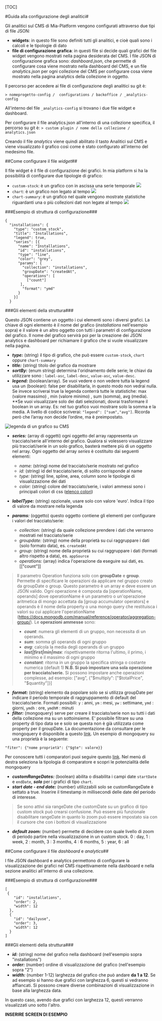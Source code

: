 [TOC]

#Guida alla configurazione degli analitici#

Gli analitici sul CMS di Mia-Platform vengono configurati attraverso due tipi di file JSON:

 - **widgets**: in questo file sono definiti tutti gli analitici, e cioè quali sono i calcoli e le tipologie di dato
 - **file di configurazione grafica**: in questi file si decide quali grafici del file widget vengono mostrati nella pagina desiderata del CMS. I file JSON di configurazione grafica sono: *dashboard.json*, che permette di configurare cosa viene mostrato nella dashboard del CMS, e un file *analytics.json* per ogni collezione del CMS per configurare cosa viene mostrato nella pagina analytics della collezione in oggetto.

Il percorso per accedere ai file di configurazione degli analitici su git è:

`> nomeprogetto-config /  configurations / backoffice / _analytics-config`

All'interno del file `_analytics-config` si trovano i due file widget e dashboard.

Per configurare il file analytics.json all'interno di una collezione specifica, il percorso su git è:
`> custom plugin / nome della collezione / analytics.json`

Creando il file *analytics* viene quindi abilitato il tasto Analitici sul CMS e viene visualizzato il grafico così come è stato configurato all'interno del medesimo file.



##Come configurare il file *widget*##

Il file widget è il file di configurazione dei grafici. In mia platform si ha la possibilità di configurare due tipologie di grafico:

+ ```custom-stock```: è un grafico con in ascissa una serie temporale
![](img/stock.png)
+ ```chart```: è un grafico non legato al tempo
![](img/chart.png)
+ ```chart-summary```: è un grafico nel quale vengono mostrate statistiche riguardanti una o più collezioni dati non legate al tempo
![](img/chart-summary.png)

###Esempio di struttura di configurazione###
```
{
  "installations": {
    "type": "custom_stock",
    "title": "Installations",
    "legend": true,
    "series": [{
      "name": "Installations",
      "id": "installations",
      "type": "line",
      "color": "grey",
      "params": {
        "collection": "installations",
        "groupDate": "createdAt",
        "operations": [
          ["count"]
       ],
        "format": "ymd"
      }
    }]
  }
```
###Gli elementi della struttura###

Questo JSON contiene un oggetto i cui elementi sono i diversi grafici.
La chiave di ogni elemento è il nome del grafico (*installations* nell'esempio sopra) e il valore è un altro oggetto con tutti i parametri di configurazione del grafico.
Il nome del grafico servirà poi per la creazione dei JSON analytics e dashboard per richiamare il grafico che si vuole visualizzare nella pagina.

 - ***type:*** (string) il tipo di grafico, che può essere ```custom-stock```, ```chart``` oppure ```chart-summary```
 - ***title:*** (string) titolo del grafico da mostrare
 - ***sortBy:*** (enum string) determina l'oridnamento delle serie; le chiavi da utilizzare sono : ```label-asc```, ```label-desc```, ```value-asc```, ```value-desc```.
 - ***legend:*** (boolean/array). Se vuoi vedere o non vedere tutta la legend usa un (boolean): false per disabilitarla, in questo modo non vedrai nulla. Se invece scriverai true la legenda conterrà tutte le statistiche: max (valore massimo) , min (valore minimo) , sum (somma), avg (media).
**Se vuoi visualizzare solo dei dati selezionati, dovrai trasformare il boolean in un array.
Es: nel tuo grafico vuoi mostrare solo la somma e la media.
A livello di codice scriverai: ```"legend": ["sum","avg"]```.
Ricorda però che l’array non decide l’ordine, ma è preimpostato.

  ![legenda di un grafico su CMS](img/legend.png)

 - ***series:*** (array di oggetti) ogni oggetto del array rappresenta un tracciato/serie all'interno del grafico.
 Qualora si volessero visualizzare più tracciati/serie in un solo grafico, basterà mettere più di un oggetto nel array.
   Ogni oggetto del array *series* è costituito dai seguenti elementi:
   - *name:* (string) nome del tracciato/serie mostrato nel grafico
   - *id:* (string)  id del tracciato/serie, di solito corrisponde al name
   - *type:* (string) line, spline, area, column sono le tipologie di visualizzazione dei dati
   - *color:* (string) colore del tracciato/serie, i valori ammessi sono i principali colori di css ([elenco colori](https://toolset.mrwebmaster.it/colori/colori-del-web.html))
 - ***labelType:*** (string) opzionale, usare solo con valore 'euro'. Indica il tipo di valore da mostrare nella legenda  

 - ***params:*** (oggetto) questo oggetto contiene gli elementi per configurare i valori del tracciato/serie:
   - *collection:* (string) da quale collezione  prendere i dati che verranno mostrati nel tracciato/serie
   - *groupdate:* (string) nome della proprietà su cui raggruppare i dati (solo formato data), es. ```createdAt```
   - *group:* (string) nome della proprietà su cui raggruppare i dati (formati altro rispetto a data), es. ```appSource```
   - *operations:* (array) indica l'operazione da eseguire sui dati, es. [["count"]]

> Il parametro Operation funziona solo con **groupDate** e **group**.
> Permette di specificare le operazioni da applicare nel gruppo creato da groupDate o group.
> Questo parametro è un array e deve essere un JSON valido.
> Ogni operazione è composta da [operationName, operands] dove operationName è un parametro o un'operazione aritmetica di mongo accettata da [group accumulator operators] e operands è il nome della property o una mongo query che restituisca i valori su cui applicare l'operationName  (https://docs.mongodb.com/manual/reference/operator/aggregation-group/).
> Le **operazioni ammesse** sono:

> + ***count***: numera gli elementi di un gruppo, non necessita di un operands.
> + ***sum***: somma gli operands di ogni gruppo
> + ***avg***: calcola la media degli operands di un gruppo
> + ***last|first|min|max***: rispettivamente ritorna l'ultimo, il primo, i minimo e il massimo di ogni gruppo
> + ***constant***: ritorna in un gruppo la specifica stringa o costante numerica (default 1)
> **N.B. Si può impostare una sola operazione per tracciato/serie.** Si possono impostare anche operazioni complesse, ad esempio: ["avg", {"$multiply":
        ["$totalPrice", "$quantity"]}]

 - ***format:*** (string) elemento da popolare solo se si utilizza groupDate per indicare il periodo temporale di raggruppamento di default del tracciato/serie. Formati possibili: ```y``` : anni, ```ym``` : mesi, ```yw``` : settimane, ```ymd``` : giorni, ```ymdh``` : ore, ```ymdhM``` : minuti
 - ***filter:*** (mongoquery) serve per creare il tracciato/serie non su tutti i dati della collezione ma su un sottoinsieme. E' possibile filtrare su una property di tipo data se e solo se questa non è già utilizzata come property per il groupDate.
La documentazione da consultare per le mongoquery è disponibile a questo [link](https://docs.mongodb.com/manual/tutorial/query-documents/).
Un esempio di mongoquery su una proprietà è la seguente:

`"fiter": {"nome proprietà": {"$gte": valore}}`

Per conoscere tutti i comparatori puoi seguire questo [link](https://docs.mongodb.com/manual/reference/operator/query-comparison/). Nel menù di destra seleziona la tipologia di comparatore e scopri le potenzialità delle mongoquery

 - ***customRangeDates:*** (boolean) abilita o disabilita i campi date ```startDate``` e ```endDate```, ***solo*** per i grafici di tipo ```chart```.
 - ***start date - end date:*** (number) utilizzabili solo se customRangeDate è settato a true. Inserire il timestamp in millisecondi delle date del periodo di interesse.  
 > Se sono attivi sia rangeDate che customDate su un grafico di tipo custom stock può crearsi confusione. Può essere più funzionale disabilitare rangeDate in quanto lo zoom può essere impostato sia con il cursore che con i bottoni di visualizzazione

 - ***default zoom:*** (number) permette di decidere con quale livello di zoom di periodo partire nella visualizzazione in un custom stock. 0 : day, 1 : week, 2 : month, 3 : 3 months, 4 : 6 months, 5 : year, 6 : all

##Come configurare il file *dashboard* e *analytics*##

I file JSON dashboard e analytics permettono di configurare la visualizzazione dei grafici nel CMS rispettivamente nella dashboard e nella sezione analitici all'interno di una collezione.

###Esempio di struttura di configurazione###
```
[
 {
    "id": "installations",
    "order": 2,
    "width": 12
  },
  {
    "id": "dailyuse",
    "order": 3,
    "width": 12
  }
]
```
###Gli elementi della struttura###


 * ***id:*** (string) nome del grafico nella dashboard (nell'esempio sopra "installations")
 * ***order:*** (number) ordine di visualizzazione del grafico (nell'esempio sopra "2")
 * ***width:*** (number 1-12) larghezza del grafico che può andare **da 1 a 12**. Se ad esempio si hanno due grafici con larghezza 6, questi si vedranno affiancati. Si possono creare diverse combinazioni di visualizzazione in base alla larghezza data.

In questo caso, avendo due grafici con larghezza 12, questi verranno visualizzati uno sotto l'altro.


**INSERIRE SCREEN DI ESEMPIO**
